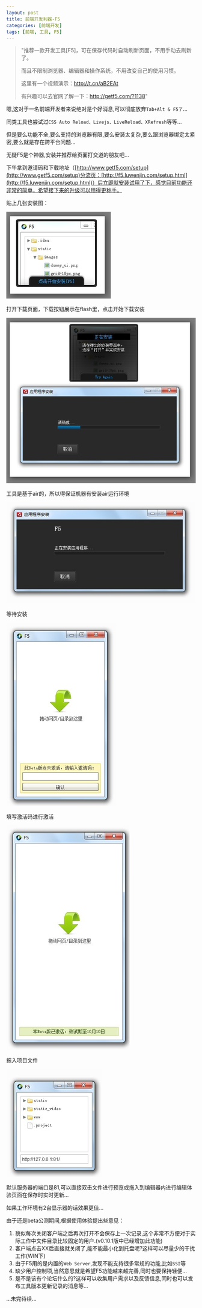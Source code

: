 ```yaml
---
layout: post
title: 前端开发利器-F5
categories: [前端开发]
tags: [前端, 工具, F5]
---
```

> "推荐一款开发工具[F5]，可在保存代码时自动刷新页面，不用手动去刷新了。
> 
> 而且不限制浏览器、编辑器和操作系统，不用改变自己的使用习惯。
> 
> 这里有一个视频演示：http://t.cn/aB2EAt
> 
> 有兴趣可以去官网了解一下：http://getf5.com/?1138"

嗯,这对于一名前端开发者来说绝对是个好消息,可以彻底放弃`Tab+Alt & F5了`...

同类工具也尝试过`CSS Auto Reload、Livejs、LiveReload、XRefresh`等等...

但是要么功能不全,要么支持的浏览器有限,要么安装太复杂,要么跟浏览器绑定太紧密,要么就是存在跨平台问题...

无疑F5是个神器,安装并推荐给页面打交道的朋友吧...

下午拿到邀请码和下载地址（[http://www.getf5.com/setup](http://www.getf5.com/setup)分流页：[http://f5.luwenjin.com/setup.html](http://f5.luwenjin.com/setup.html)）后立即就安装试用了下，感觉目前功能还非常的简单，希望接下来的升级可以用得更称手。

贴上几张安装图：

![](/public/img/2011091416024880.jpg)

打开下载页面，下载按钮展示在flash里，点击开始下载安装

![](/public/img/2011091416043284.jpg)

工具是基于air的，所以得保证机器有安装air运行环境

![](/public/img/2011091416051837.jpg)

等待安装

![](/public/img/2011091416053143.jpg)

填写激活码进行激活

![](/public/img/2011091416075748.jpg)

拖入项目文件

![](/public/img/2011091416090682.jpg)

默认服务器的端口是81,可以直接双击文件进行预览或拖入到编辑器内进行编辑体验页面在保存时实时更新...

如果工作环境有2台显示器的话效果更佳...

由于还是beta公测期间,根据使用体验提出些意见：

1. 貌似每次关闭客户端之后再次打开不会保存上一次记录,这个非常不方便对于实际工作中文件目录比较固定的用户.(v0.10.1版中已经增加此功能)
2. 客户端点击XX后直接就关闭了,能不能最小化到托盘呢?这样可以尽量少的干扰工作(WIN下)
3. 由于F5用的是内置的`Web Server`,发现不能支持很多常规的功能,比如`SSI`等
4. 缺少用户控制项,当然意思就是希望F5功能越来越完善,同时也要保持轻便...
5. 是不是该有个论坛什么的?这样可以收集用户需求以及反馈信息,同时也可以发布工具版本更新记录的消息等...

...未完待续...